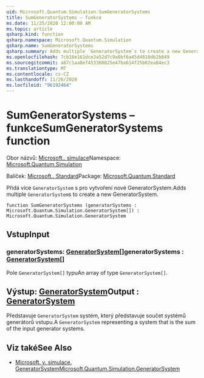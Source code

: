```yaml
---
uid: Microsoft.Quantum.Simulation.SumGeneratorSystems
title: SumGeneratorSystems – funkce
ms.date: 11/25/2020 12:00:00 AM
ms.topic: article
qsharp.kind: function
qsharp.namespace: Microsoft.Quantum.Simulation
qsharp.name: SumGeneratorSystems
qsharp.summary: Adds multiple `GeneratorSystem`s to create a new GeneratorSystem.
ms.openlocfilehash: 7cb18e161dce3a52d7c9a0bf6a45d4818db2b849
ms.sourcegitcommit: a87c1aa8e7453360025e47ba614f25b02ea84ec3
ms.translationtype: MT
ms.contentlocale: cs-CZ
ms.lasthandoff: 11/26/2020
ms.locfileid: "96192464"
---
```

# <a name="sumgeneratorsystems-function"></a><span data-ttu-id="5a2c4-102">SumGeneratorSystems – funkce</span><span class="sxs-lookup"><span data-stu-id="5a2c4-102">SumGeneratorSystems function</span></span>

<span data-ttu-id="5a2c4-103">Obor názvů: [Microsoft.. simulace](xref:Microsoft.Quantum.Simulation)</span><span class="sxs-lookup"><span data-stu-id="5a2c4-103">Namespace: [Microsoft.Quantum.Simulation](xref:Microsoft.Quantum.Simulation)</span></span>

<span data-ttu-id="5a2c4-104">Balíček: [Microsoft.. Standard](https://nuget.org/packages/Microsoft.Quantum.Standard)</span><span class="sxs-lookup"><span data-stu-id="5a2c4-104">Package: [Microsoft.Quantum.Standard](https://nuget.org/packages/Microsoft.Quantum.Standard)</span></span>


<span data-ttu-id="5a2c4-105">Přidá více `GeneratorSystem` s pro vytvoření nové GeneratorSystem.</span><span class="sxs-lookup"><span data-stu-id="5a2c4-105">Adds multiple `GeneratorSystem`s to create a new GeneratorSystem.</span></span>

```qsharp
function SumGeneratorSystems (generatorSystems : Microsoft.Quantum.Simulation.GeneratorSystem[]) : Microsoft.Quantum.Simulation.GeneratorSystem
```


## <a name="input"></a><span data-ttu-id="5a2c4-106">Vstup</span><span class="sxs-lookup"><span data-stu-id="5a2c4-106">Input</span></span>

### <a name="generatorsystems--generatorsystem"></a><span data-ttu-id="5a2c4-107">generatorSystems: [GeneratorSystem](xref:Microsoft.Quantum.Simulation.GeneratorSystem)[]</span><span class="sxs-lookup"><span data-stu-id="5a2c4-107">generatorSystems : [GeneratorSystem](xref:Microsoft.Quantum.Simulation.GeneratorSystem)[]</span></span>

<span data-ttu-id="5a2c4-108">Pole `GeneratorSystem[]` typu</span><span class="sxs-lookup"><span data-stu-id="5a2c4-108">An array of type `GeneratorSystem[]`.</span></span>



## <a name="output--generatorsystem"></a><span data-ttu-id="5a2c4-109">Výstup: [GeneratorSystem](xref:Microsoft.Quantum.Simulation.GeneratorSystem)</span><span class="sxs-lookup"><span data-stu-id="5a2c4-109">Output : [GeneratorSystem](xref:Microsoft.Quantum.Simulation.GeneratorSystem)</span></span>

<span data-ttu-id="5a2c4-110">Představuje `GeneratorSystem` systém, který představuje součet systémů generátorů vstupu.</span><span class="sxs-lookup"><span data-stu-id="5a2c4-110">A `GeneratorSystem` representing a system that is the sum of the input generator systems.</span></span>

## <a name="see-also"></a><span data-ttu-id="5a2c4-111">Viz také</span><span class="sxs-lookup"><span data-stu-id="5a2c4-111">See Also</span></span>

- [<span data-ttu-id="5a2c4-112">Microsoft. v. simulace. GeneratorSystem</span><span class="sxs-lookup"><span data-stu-id="5a2c4-112">Microsoft.Quantum.Simulation.GeneratorSystem</span></span>](xref:Microsoft.Quantum.Simulation.GeneratorSystem)